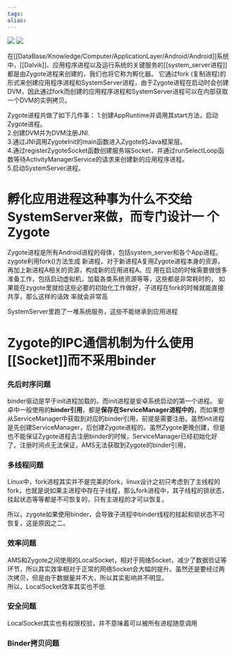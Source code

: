 ```yaml
---
tags: 
alias:
---
```


![](https://gd-hbimg.huaban.com/92961f8b40f74ba18f83194343ffba14bb6082d18aae-vyGrL4)
![](https://gd-hbimg.huaban.com/bca443686e1811cd3eaea846258d53994420dc632c047-oL55vf)

在[[DataBase/Knowledge/Computer/ApplicationLayer/Android/Android]]系统中，[[Dalvik]]、应用程序进程以及运行系统的关键服务的[[system_server进程]]都是由Zygote进程来创建的，我们也将它称为孵化器。
它通过fork  (复制进程)的形式来创建应用程序进程和SystemServer进程，由于Zygote进程在启动时会创建DVM，因此通过fork而创建的应用程序进程和SystemServer进程可以在内部获取一个DVM的实例拷贝。



Zygote进程共做了如下几件事：
1.创建AppRuntime并调用其start方法，启动Zygote进程。  
2.创建DVM并为DVM注册JNI.  
3.通过JNI调用ZygoteInit的main函数进入Zygote的Java框架层。  
4.通过registerZygoteSocket函数创建服务端Socket，并通过runSelectLoop函数等待ActivityManagerService的请求来创建新的应用程序进程。  
5.启动SystemServer进程。

# 孵化应用进程这种事为什么不交给SystemServer来做，而专门设计一 个Zygote
Zygote进程是所有Android进程的母体，包括system_server和各个App进程。zygote利用fork()方法生成 新进程，对于新进程A复用Zygote进程本身的资源，再加上新进程A相关的资源，构成新的应用进程A。应 用在启动的时候需要做很多准备工作，包括启动虚拟机，加载各类系统资源等等，这些都是非常耗时的， 如果能在zygote里就给这些必要的初始化工作做好，子进程在fork的时候就能直接共享，那么这样的话效 率就会非常高

SystemServer里跑了一堆系统服务，这些不能继承到应用进程

# Zygote的IPC通信机制为什么使用[[Socket]]而不采用binder
### 先后时序问题
   binder驱动是早于init进程加载的。而init进程是安卓系统启动的第一个进程。 
   安卓中一般使用的**binder引用**，都是**保存在ServiceManager进程中的**，而如果想从ServiceManager中获取到对应的binder引用，前提是需要注册。虽然Init进程是先创建ServiceManager，后创建Zygote进程的。虽然Zygote更晚创建，但是也不能保证Zygote进程去注册binder的时候，ServiceManager已经初始化好了。注册时间点无法保证，AMS无法获取到Zygote的binder引用，
### 多线程问题
Linux中，fork进程其实并不是完美的fork，linux设计之初只考虑到了主线程的fork，也就是说如果主进程中存在子线程，那么fork进程中，其子线程的锁状态，挂起状态等等都是不可恢复的，只有主进程的才可以恢复。

所以，zygote如果使用binder，会导致子进程中binder线程的挂起和锁状态不可恢复，这是原因之二。
### 效率问题
AMS和Zygote之间使用的LocalSocket，相对于网络Socket，减少了数据验证等环节，所以其实效率相对于正常的网络Socket会大幅的提升。虽然还是要经过两次拷贝，但是由于数据量并不大，所以其实影响并不明显。  
所以，LocalSocket效率其实也不低
### 安全问题
LocalSocket其实也有权限校验，并不意味着可以被所有进程随意调用
### Binder拷贝问题



